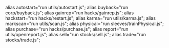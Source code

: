 alias autostart="run utils/autostart.js";
alias buyback="run corp/buyback.js";
alias gainrep="run hacks/gainrep.js";
alias hackstart="run hacks/restart.js";
alias karma="run utils/karma.js";
alias markscan="run utils/scan.js";
alias physical="run sleeves/trainPhysical.js";
alias purchase="run hacks/purchase.js";
alias report="run utils/openreport.js";
alias sell="run stocks/sell.js";
alias trade="run stocks/trade.js";